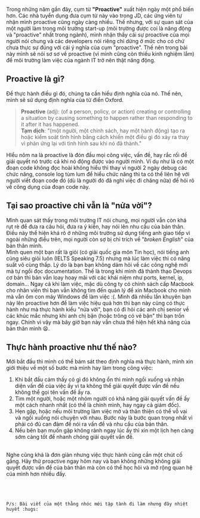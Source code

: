 Trong những năm gần đây, cụm từ **"Proactive"** xuất hiện ngày một phổ biến hơn. Các nhà tuyển dụng đưa cụm từ này vào trong JD, các ứng viên tự nhận mình proactive cũng ngày càng nhiều. Thế nhưng, với sự quan sát của một người làm trong môi trường start-up (môi trường được coi là năng động và "proactive" nhất trong ngành), mình nhận thấy cái sự proactive của mọi người nói chung và các developers nói riêng chỉ dừng ở mức cho có chứ chưa thực sự đúng với cái ý nghĩa của cụm "proactive". Thế nên trong bài này mình sẽ nói sơ sơ về proactive (vì mình cũng còn thiếu kinh nghiệm lắm) để môi trường làm việc của ngành IT trở nên thật năng động.

## Proactive là gì?
Để thực hành điều gì đó, chúng ta cần hiểu định nghĩa của nó. Thế nên, mình sẽ sử dụng định nghĩa của từ điển Oxford.
<blockquote><b>Proactive</b> (adj): (of a person, policy, or action) creating or controlling a situation by causing something to happen rather than responding to it after it has happened. <br/><b>Tạm dịch</b>: "(một người, một chính sách, hay một hành động) tạo ra hoặc kiểm soát tình hình bằng cách khiến một điều gì đó xảy ra thay vì phản ứng lại với tình hình sau khi nó đã thành."</blockquote>
HIểu nôm na là proactive là đón đầu mọi công việc, vấn đề, hay rắc rối để giải quyết nó trước cả khi nó động được vào người mình. Ví dụ như là có một đoạn code không đọc hoài không hiểu thì thay vì người 2 ngày debug các chức năng, console log tùm lum để hiểu chức năng thì ta có thể liên hệ với người viết đoạn code đó (dù là người đó đã nghỉ việc đi chăng nữa) để hỏi rõ về công dụng của đoạn code này.

## Tại sao proactive chỉ vẫn là "nửa vời"?
Mình quan sát thấy trong môi trường IT nói chung, mọi người vẫn còn khá rụt rè để đưa ra câu hỏi, đưa ra ý kiến, hay nói lên nhu cầu của bản thân. Điều này thể hiện khá rõ ở những môi trường sử dụng tiếng anh giao tiếp vì ngoài những điều trên, mọi người còn sợ bị chỉ trích về "*broken English*" của bản thân mình.<br/>
Mình quen một bạn rất là giỏi (có giải quốc gia môn Tin học), nói tiếng anh cũng siêu giỏi luôn (IELTS Speaking 7.5) nhưng mà lúc làm việc thì có năng suất vô cùng thấp. Lý do là bạn bạn không dám hỏi về các công nghệ mới mà tự ngồi đọc documentation. Thế là trong khi mình đã thành thạo Devops cơ bản thì bản vẫn loay hoay mãi với các khái niệm như ports, kernel, ip, domain... Ngay cả khi làm việc, mặc dù công ty có chính sách cấp Macbook cho nhân viên thì bạn vẫn không tìm đến quản lý để xin Macbook cho mình mà vẫn ôm con máy Windows để làm việc :(. Mình đã nhiều lần khuyên bạn này lên proactive hơn để làm việc hiệu quả hơn thì bạn này cũng có thực hành như mà thực hành kiểu "nửa vời", bạn có đi hỏi các anh chị senior về các khúc mắc nhưng khi anh chị bận (hoặc trông có vẻ bận" thì bạn trốn ngay. Chính vì vậy mà bây giờ bạn này vẫn chưa thể hiện hết khả năng của bản thân mình :tired_face:.

## Thực hành proactive như thế nào?
Mới bắt đầu thì mình có thể bám sát theo định nghĩa mà thực hành, mình xin giới thiệu về một số bước mà mình hay làm trong công việc:
1. Khi bắt đầu cảm thấy có gì đó không ổn thì mình ngồi xuống và nhận diện vấn đề của việc ấy vì ta không thể giải quyết được vấn đề nếu không thể gọi tên vấn đề ấy ra.
2. Tìm một người, hoặc một nhóm người có khả năng giải quyết vấn đề ấy một cách nhanh nhất (có thể là chính mình, hay ngay cả giám đốc).
3. Hẹn gặp, hoặc nếu môi trường làm việc mở và thân thiện có thể vỗ vai và ngồi xuống nói chuyện với nhau. Bước này là bước quan trọng nhất vì phải có đủ can đảm để nói ra vấn đề và nhu cầu của bản thân.
4. Nếu bên bạn muốn gặp không rảnh ngay lúc ấy thì xin một lịch hẹn càng sớm càng tốt để nhanh chóng giải quyết vấn đề.

<br/>
Nghe cũng khá là đơn giản nhưng việc thực hành cũng cần một chút cố gắng. Hãy thử proactive ngay hôm nay và bạn không những không giải quyết được vấn đề của bản thân mà còn có thể học hỏi và mở rộng quan hệ của mình hơn nhiều đấy.

<br/><br/><br/>
`P/s: Bài viết của một thằng nhóc mới tập tành đi làm nhưng đây nhiệt huyết :hugs: `